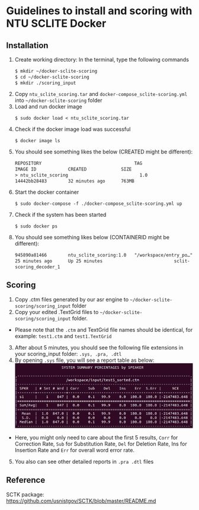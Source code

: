 # Guidelines to install and scoring with NTU SCLITE Docker

## Installation
1. Create working directory: In the terminal, type the following commands
	```console
	$ mkdir ~/docker-sclite-scoring
	$ cd ~/docker-sclite-scoring
	$ mkdir ./scoring_input
	```
2. Copy `ntu_sclite_scoring.tar` and `docker-compose_sclite-scoring.yml` into `~/docker-sclite-scoring` folder
3. Load and run docker image
	```console
	$ sudo docker load < ntu_sclite_scoring.tar
	```
4. Check if the docker image load was successful
	```console
	$ docker image ls
	```
5. You should see something likes the below (CREATED might be different):
	```console
	REPOSITORY                                   TAG                 IMAGE ID            CREATED             SIZE
	> ntu_sclite_scoring                           1.0                 14442bb28483        32 minutes ago      763MB
	```
6. Start the docker container
	```console
	$ sudo docker-compose -f ./docker-compose_sclite-scoring.yml up
	```
7. Check if the system has been started
	```console
	$ sudo docker ps
	```
8. You should see something likes below (CONTAINERID might be different):
	```console
	945890a81466        ntu_sclite_scoring:1.0   "/workspace/entry_po…"   25 minutes ago      Up 25 minutes                           sclit-scoring_decoder_1
	```

## Scoring
1. Copy .ctm files generated by our asr engine to `~/docker-sclite-scoring/scoring_input` folder
2. Copy your edited .TextGrid files to `~/docker-sclite-scoring/scoring_input` folder. 
* Please note that the `.ctm` and TextGrid file names should be identical, for example: `test1.ctm` and `test1.TextGrid`
3. After about 5 minutes, you should see the following file extensions in your scoring_input folder: `.sys, .pra, .dtl`
4. By opening `.sys` file, you will see a report table as below:
![WER Report](images/wer.png)
* Here, you might only need to care about the first 5 results, `Corr` for Correction Rate, `Sub` for Substitution Rate, `Del` for Deletion Rate, Ins for Insertion Rate and `Err` for overall word error rate.
5. You also can see other detailed reports in `.pra .dtl` files

## Reference
SCTK package: https://github.com/usnistgov/SCTK/blob/master/README.md
